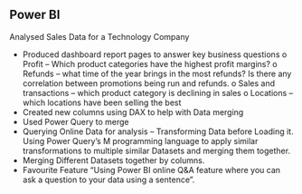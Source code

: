 ## Power BI
Analysed Sales Data for a Technology Company
-	Produced dashboard report pages to answer key business questions
o	Profit – Which product categories have the highest profit margins? 
o	Refunds – what time of the year brings in the most refunds? Is there any correlation between promotions being run and refunds.
o	Sales and transactions – which product category is declining in sales
o	Locations – which locations have been selling the best 
-	Created new columns using DAX to help with Data merging
-	Used Power Query to merge 
-	Querying Online Data for analysis – Transforming Data before Loading it. Using Power Query’s M programming language to apply similar transformations to multiple similar Datasets and merging them together.
-	Merging Different Datasets together by columns.
-	Favourite Feature “Using Power BI online Q&A feature where you can ask a question to your data using a sentence”.


